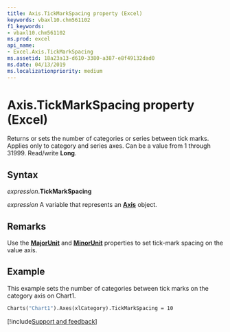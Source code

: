 ```yaml
---
title: Axis.TickMarkSpacing property (Excel)
keywords: vbaxl10.chm561102
f1_keywords:
- vbaxl10.chm561102
ms.prod: excel
api_name:
- Excel.Axis.TickMarkSpacing
ms.assetid: 18a23a13-d610-3380-a387-e8f49132dad0
ms.date: 04/13/2019
ms.localizationpriority: medium
---
```



# Axis.TickMarkSpacing property (Excel)

Returns or sets the number of categories or series between tick marks. Applies only to category and series axes. Can be a value from 1 through 31999. Read/write **Long**.


## Syntax

_expression_.**TickMarkSpacing**

_expression_ A variable that represents an **[Axis](Excel.Axis(object).md)** object.


## Remarks

Use the **[MajorUnit](Excel.Axis.MajorUnit.md)** and **[MinorUnit](Excel.Axis.MinorUnit.md)** properties to set tick-mark spacing on the value axis.


## Example

This example sets the number of categories between tick marks on the category axis on Chart1.

```vb
Charts("Chart1").Axes(xlCategory).TickMarkSpacing = 10
```



[!include[Support and feedback](~/includes/feedback-boilerplate.md)]